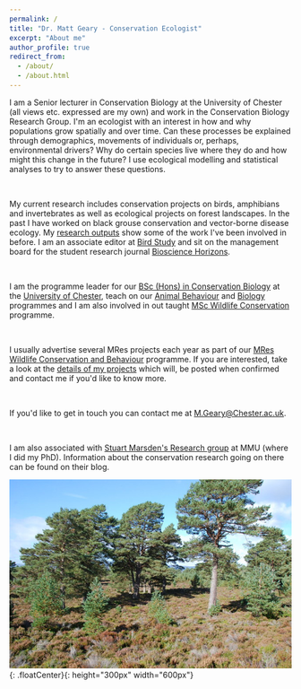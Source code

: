 ```yaml
---
permalink: /
title: "Dr. Matt Geary - Conservation Ecologist"
excerpt: "About me"
author_profile: true
redirect_from: 
  - /about/
  - /about.html
---
```



I am a Senior lecturer in Conservation Biology at the University of Chester (all views etc. expressed are my own) and work in the Conservation Biology Research Group. I'm an ecologist with an interest in how and why populations grow spatially and over time. Can these processes be explained through demographics, movements of individuals or, perhaps, environmental drivers? Why do certain species live where they do and how might this change in the future? I use ecological modelling and statistical analyses to try to answer these questions.   

<br>

My current research includes conservation projects on birds, amphibians and invertebrates as well as ecological projects on forest landscapes. In the past I have worked on black grouse conservation and vector-borne disease ecology. My [research outputs](http://mattgeary.github.io/output/) show some of the work I've been involved in before. I am an associate editor at [Bird Study](https://www.bto.org/research-data-services/publications/bird-study) and sit on the management board for the student research journal [Bioscience Horizons](https://academic.oup.com/biohorizons).

<br>

I am the programme leader for our [BSc (Hons) in Conservation Biology](http://www.chester.ac.uk/undergraduate/conservation-biology) at the [University of Chester](http://www.chester.ac.uk/departments/biological-sciences), teach on our [Animal Behaviour](https://www1.chester.ac.uk/undergraduate/animal-behaviour) and [Biology](https://www1.chester.ac.uk/undergraduate/biology) programmes and I am also involved in out taught [MSc Wildlife Conservation](http://www.chester.ac.uk/postgraduate/wildlife-conservation) programme. 

<br>

I usually advertise several MRes projects each year as part of our [MRes Wildlife Conservation and Behaviour](https://www1.chester.ac.uk/study/postgraduate/biological-sciences-wildlife-behaviour-and-conservation-pathway/201810) programme. If you are interested, take a look at the [details of my projects](http://mattgeary.github.io/MRes/) which will, be posted when confirmed and contact me if you'd like to know more. 

<br>

If you'd like to get in touch you can contact me at <M.Geary@Chester.ac.uk>. 

<br>

I am also associated with [Stuart Marsden's Research group](http://stuartmarsden.blogspot.co.uk/) at MMU (where I did my PhD). Information about the conservation research going on there can be found on their blog. 


![Pine Forest](../images/cal_pine.jpg){: .floatCenter}{: height="300px" width="600px"}
